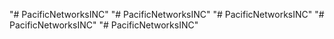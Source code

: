 "# PacificNetworksINC" 
"# PacificNetworksINC" 
"# PacificNetworksINC" 
"# PacificNetworksINC" 
"# PacificNetworksINC" 

